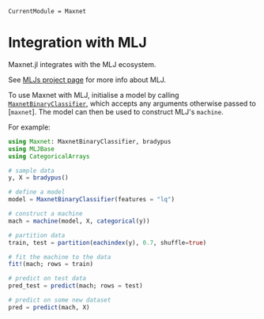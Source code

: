 ```@meta
CurrentModule = Maxnet
```

# Integration with MLJ
Maxnet.jl integrates with the MLJ ecosystem.

See [MLJs project page](https://github.com/alan-turing-institute/MLJ.jl) for more info about MLJ.

To use Maxnet with MLJ, initialise a model by calling [`MaxnetBinaryClassifier`](@ref), which accepts any arguments otherwise passed to [`maxnet`]. The model can then be used to construct MLJ's `machine`.

For example:

```julia
using Maxnet: MaxnetBinaryClassifier, bradypus
using MLJBase
using CategoricalArrays

# sample data
y, X = bradypus()

# define a model
model = MaxnetBinaryClassifier(features = "lq")

# construct a machine
mach = machine(model, X, categorical(y))

# partition data
train, test = partition(eachindex(y), 0.7, shuffle=true)

# fit the machine to the data
fit!(mach; rows = train)

# predict on test data
pred_test = predict(mach; rows = test)

# predict on some new dataset
pred = predict(mach, X)
```


